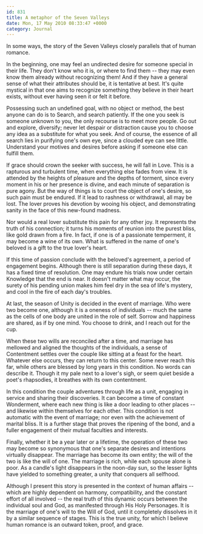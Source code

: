 ```yaml
---
id: 831
title: A metaphor of the Seven Valleys
date: Mon, 17 May 2010 08:33:47 +0000
category: Journal
---
```


In some ways, the story of the Seven Valleys closely parallels that of human romance.

In the beginning, one may feel an undirected desire for someone special in their life.  They don't know who it is, or where to find them -- they may even know them already without recognizing them!  And if they have a general sense of what their attributes should be, it is tentative at best.  It's quite mystical in that one aims to recognize something they believe in their heart exists, without ever having seen it or felt it before.

<!--more-->
Possessing such an undefined goal, with no object or method, the best anyone can do is to Search, and search patiently.  If the one you seek is someone unknown to you, the only recourse is to meet more people.  Go out and explore, diversify; never let despair or distraction cause you to choose any idea as a substitute for what you seek.  And of course, the essence of all search lies in purifying one's own eye, since a clouded eye can see little.  Understand your motives and desires before asking if someone else can fulfill them.

If grace should crown the seeker with success, he will fall in Love.  This is a rapturous and turbulent time, when everything else fades from view.  It is attended by the heights of pleasure and the depths of torment, since every moment in his or her presence is divine, and each minute of separation is pure agony.  But the way of things is to court the object of one's desire, so such pain must be endured.  If it lead to rashness or withdrawal, all may be lost.  The lover proves his devotion by wooing his object, and demonstrating sanity in the face of this new-found madness.

Nor would a real lover substitute this pain for any other joy.  It represents the truth of his connection; it turns his moments of reunion into the purest bliss, like gold drawn from a fire.  In fact, if one is of a passionate temperment, it may become a wine of its own.  What is suffered in the name of one's beloved is a gift to the true lover's heart.

If this time of passion conclude with the beloved's agreement, a period of engagement begins.  Although there is still separation during these days, it has a fixed time of resolution.  One may endure his trials now under certain Knowledge that the end is near.  It doesn't matter what may occur, the surety of his pending union makes him feel dry in the sea of life's mystery, and cool in the fire of each day's troubles.

At last, the season of Unity is decided in the event of marriage.  Who were two become one, although it is a oneness of individuals -- much the same as the cells of one body are united in the role of self.  Sorrow and happiness are shared, as if by one mind.  You choose to drink, and I reach out for the cup.

When these two wills are reconciled after a time, and marriage has mellowed and aligned the thoughts of the individuals, a sense of Contentment settles over the couple like sitting at a feast for the heart.  Whatever else occurs, they can return to this center.  Some never reach this far, while others are blessed by long years in this condition.  No words can describe it.  Though it my pale next to a lover's sigh, or seem quiet beside a poet's rhapsodies, it breathes with its own contentment.

In this condition the couple adventures through life as a unit, engaging in service and sharing their discoveries.  It can become a time of constant Wonderment, where each new thing is like a door leading to other places -- and likewise within themselves for each other.  This condition is not automatic with the event of marriage; nor even with the achievement of marital bliss.  It is a further stage that proves the ripening of the bond, and a fuller engagement of their mutual faculties and interests.

Finally, whether it be a year later or a lifetime, the operation of these two may become so synonymous that one's separate desires and intentions virtually disappear.  The marriage has become its own entity; the will of the two is like the will of one.  The marriage is rich, while each spouse alone is poor.  As a candle's light disappears in the noon-day sun, so the lesser lights have yielded to something greater, a unity that conquers all selfhood.

Although I present this story is presented in the context of human affairs -- which are highly dependent on harmony, compatibility, and the constant effort of all involved -- the real truth of this dynamic occurs between the individual soul and God, as manifested through His Holy Personages.  It is the marriage of one's will to the Will of God, until it completely dissolves in it by a similar sequence of stages.  This is the true unity, for which I believe human romance is an outward token, proof, and grace.

